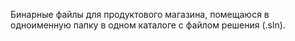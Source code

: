 Бинарные файлы для продуктового магазина, помещаюся в одноименную папку в одном каталоге с файлом решения (.sln).
